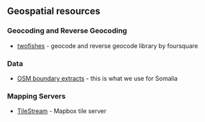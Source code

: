 ## Geospatial resources

### Geocoding and Reverse Geocoding
* [twofishes](https://github.com/foursquare/twofishes) - geocode and reverse geocode library by foursquare

### Data
* [OSM boundary extracts](https://github.com/nyaruka/posm-extracts) - this is what we use for Somalia

### Mapping Servers
* [TileStream](https://github.com/mapbox/tilestream) - Mapbox tile server
